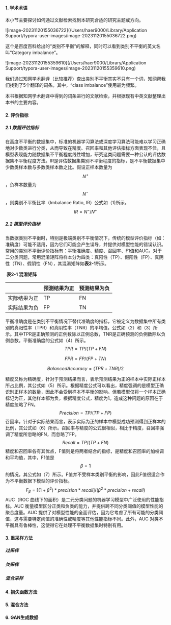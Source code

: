 #### 1. 学术术语

本小节主要探讨如何通过文献检索找到本研究合适的研究主题或方向。

![image-20231120155036722](/Users/haer9000/Library/Application Support/typora-user-images/image-20231120155036722.png)

这个是百度百科给出的“类别不平衡”的解释，同时可以看到类别不平衡的英文名叫“Category imbalance”。

![image-20231120155359610](/Users/haer9000/Library/Application Support/typora-user-images/image-20231120155359610.png)

我们通过知网学术翻译（比较推荐）查出类别不平衡其实不只有一个词，知网帮我们找到了5个翻译的词条。其中，“class imbalance”使用最为频繁。

本书根据知网学术翻译中得到的词条进行的文献检索，并根据现有中英文献整理出本书的主要内容。

#### 2. 评价指标

##### 2.1 数据评估指标

在高度不平衡的数据集中，标准的机器学习算法或深度学习算法可能难以学习正确地对少数类进行分类，从而导致在精度、召回率和其他评估指标方面表现不佳，且模型表现能力随数据集不平衡程度线性增加，研究这类问题需要一种公认的评估数据集不平衡程度方法。IR是评估数据集类别不平衡程度的指标，是不平衡数据集中少数类样本数与多数类样本数之比。假设正样本数量为$$N^+$$，负样本数量为$$N^-$$，则类别不平衡比率（Imbalance Ratio, IR）公式如（1)所示。
$$
IR=N^-/N^+
$$

##### 2.2 模型评价指标

当数据类别不平衡时，特别是极端类别不平衡情况下，传统的模型评价指标（如：准确度）可能不适用，因为它们可能会产生误导，并提供对模型性能的错误认识。常用的类别不平衡评价指标有：平衡准确度、精度、召回率、F1值和AUC。对于二分类问题，常用混淆矩阵将样本分为四类：真阳性（TP）、假阳性（FP）、真阴性（TN）、假阴性（FN），其混淆矩阵如**表2-1**所示。

​																				**表2-1 混淆矩阵**

|              | 预测结果为正 | 预测结果为负 |
| ------------ | ------------ | ------------ |
| 实际结果为正 | TP           | FN           |
| 实际结果为负 | FP           | TN           |

平衡准确度是在类别不平衡情况下替代准确度的指标，它被定义为数据集中所有类别的真阳性率（TPR）和真阴性率（TNR）的平均值，公式如（2）和（3）所示。其中TPR是正确预测的正例数除以正例总数，TNR是正确预测的负例数除以负例总数。平衡准确度的公式如（4）所示。
$$
TPR=TP/(TP+FN)
$$

$$
FPR=FP/(FP+TN)
$$

$$
Balanced Accuracy=(TPR+TNR)/2
$$

精度又称为精确度，针对于预测结果而言，表示预测结果为正的样本中实际正样本所占比例，其公式如（5）所示。根据精度公式可以看出，精度强调的是模型正确识别正样本的数量，因此不会受到样本不平衡的影响。但若模型仅将一个样本正确标记为正，其他样本都为负，根据精度公式，精度为1。造成这种问题的原因在于精度忽略了FN。
$$
Precision=TP/(TP+FP)
$$
召回率，针对于实际结果而言，表示实际为正的样本中模型成功预测得到正样本的比例，其公式如（6）所示。召回率与精度的公式很相似，相比于精度，召回率强调了精度所忽略的FN，而忽略了FP。
$$
Recall=TP/(TP+FN)
$$
精度和召回率各有其优点，F值则是将两者结合的指标，是精度和召回率的加权调和平均值，其中，F1值是$$\beta=1$$的情况，其公式如（7）所示。F值并不受样本类别平衡的影响，因此F值很适合作为不平衡数据下模型的评价指标。
$$
F_\beta=[(1+\beta^2)*precision*recall]/(\beta^2*precision+recall)
$$
AUC（ROC 曲线下的面积）是二元分类问题的机器学习模型中广泛使用的性能指标。AUC 衡量模型区分正类和负类的能力，并提供跨不同分类阈值的模型性能的聚合度量。AUC 提供了对模型性能的全面评估，因为它考虑了所有可能的分类阈值，这与需要特定阈值的准确性或精度等其他性能指标不同。此外，AUC 对类不平衡具有鲁棒性，这使得它在处理不平衡数据集时特别有用。

#### 3. 重采样方法

##### 过采样

##### 欠采样

##### 混合采样



#### 4. 损失函数方法



#### 5. 混合方法



#### 6. GAN生成数据

#### 